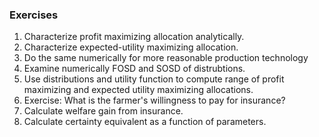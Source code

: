 ### Exercises

1. Characterize profit maximizing allocation analytically.
1. Characterize expected-utility maximizing allocation.
1. Do the same numerically for more reasonable production technology
1. Examine numerically FOSD and SOSD of distrubtions.
1. Use distributions and utility function to compute range of profit maximizing
   and expected utility maximizing allocations.
1. Exercise: What is the farmer's willingness to pay for insurance?
1. Calculate welfare gain from insurance.
1. Calculate certainty equivalent as a function of parameters.